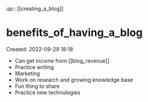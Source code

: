 up:: [[creating_a_blog]]

# benefits_of_having_a_blog
Created: 2022-09-29 18:18

- Can get income from [[blog_revenue]]
- Practice writing
- Marketing
- Work on research and growing knowledge base
- Fun thing to share
- Practice new technologies